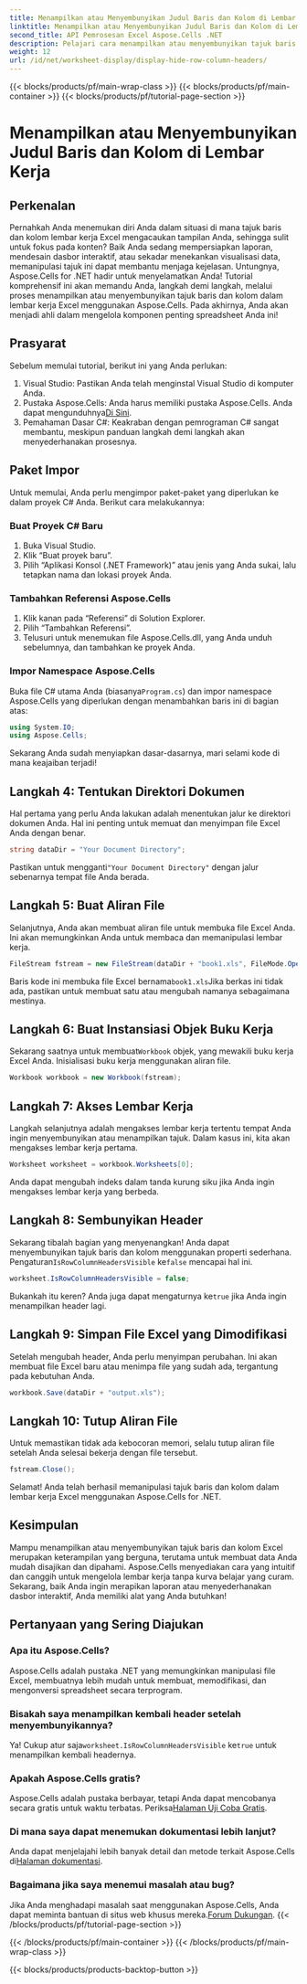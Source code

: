 ```yaml
---
title: Menampilkan atau Menyembunyikan Judul Baris dan Kolom di Lembar Kerja
linktitle: Menampilkan atau Menyembunyikan Judul Baris dan Kolom di Lembar Kerja
second_title: API Pemrosesan Excel Aspose.Cells .NET
description: Pelajari cara menampilkan atau menyembunyikan tajuk baris dan kolom di lembar kerja Excel menggunakan Aspose.Cells untuk .NET. Ikuti tutorial terperinci kami.
weight: 12
url: /id/net/worksheet-display/display-hide-row-column-headers/
---
```


{{< blocks/products/pf/main-wrap-class >}}
{{< blocks/products/pf/main-container >}}
{{< blocks/products/pf/tutorial-page-section >}}

# Menampilkan atau Menyembunyikan Judul Baris dan Kolom di Lembar Kerja

## Perkenalan

Pernahkah Anda menemukan diri Anda dalam situasi di mana tajuk baris dan kolom lembar kerja Excel mengacaukan tampilan Anda, sehingga sulit untuk fokus pada konten? Baik Anda sedang mempersiapkan laporan, mendesain dasbor interaktif, atau sekadar menekankan visualisasi data, memanipulasi tajuk ini dapat membantu menjaga kejelasan. Untungnya, Aspose.Cells for .NET hadir untuk menyelamatkan Anda! Tutorial komprehensif ini akan memandu Anda, langkah demi langkah, melalui proses menampilkan atau menyembunyikan tajuk baris dan kolom dalam lembar kerja Excel menggunakan Aspose.Cells. Pada akhirnya, Anda akan menjadi ahli dalam mengelola komponen penting spreadsheet Anda ini!

## Prasyarat

Sebelum memulai tutorial, berikut ini yang Anda perlukan:

1. Visual Studio: Pastikan Anda telah menginstal Visual Studio di komputer Anda.
2.  Pustaka Aspose.Cells: Anda harus memiliki pustaka Aspose.Cells. Anda dapat mengunduhnya[Di Sini](https://releases.aspose.com/cells/net/).
3. Pemahaman Dasar C#: Keakraban dengan pemrograman C# sangat membantu, meskipun panduan langkah demi langkah akan menyederhanakan prosesnya.

## Paket Impor

Untuk memulai, Anda perlu mengimpor paket-paket yang diperlukan ke dalam proyek C# Anda. Berikut cara melakukannya:

### Buat Proyek C# Baru

1. Buka Visual Studio.
2. Klik “Buat proyek baru”.
3. Pilih “Aplikasi Konsol (.NET Framework)” atau jenis yang Anda sukai, lalu tetapkan nama dan lokasi proyek Anda.

### Tambahkan Referensi Aspose.Cells

1. Klik kanan pada “Referensi” di Solution Explorer.
2. Pilih “Tambahkan Referensi”.
3. Telusuri untuk menemukan file Aspose.Cells.dll, yang Anda unduh sebelumnya, dan tambahkan ke proyek Anda.

### Impor Namespace Aspose.Cells

 Buka file C# utama Anda (biasanya`Program.cs`) dan impor namespace Aspose.Cells yang diperlukan dengan menambahkan baris ini di bagian atas:

```csharp
using System.IO;
using Aspose.Cells;
```

Sekarang Anda sudah menyiapkan dasar-dasarnya, mari selami kode di mana keajaiban terjadi!

## Langkah 4: Tentukan Direktori Dokumen

Hal pertama yang perlu Anda lakukan adalah menentukan jalur ke direktori dokumen Anda. Hal ini penting untuk memuat dan menyimpan file Excel Anda dengan benar.

```csharp
string dataDir = "Your Document Directory";
```

 Pastikan untuk mengganti`"Your Document Directory"` dengan jalur sebenarnya tempat file Anda berada.

## Langkah 5: Buat Aliran File

Selanjutnya, Anda akan membuat aliran file untuk membuka file Excel Anda. Ini akan memungkinkan Anda untuk membaca dan memanipulasi lembar kerja.

```csharp
FileStream fstream = new FileStream(dataDir + "book1.xls", FileMode.Open);
```

Baris kode ini membuka file Excel bernama`book1.xls`Jika berkas ini tidak ada, pastikan untuk membuat satu atau mengubah namanya sebagaimana mestinya.

## Langkah 6: Buat Instansiasi Objek Buku Kerja

 Sekarang saatnya untuk membuat`Workbook` objek, yang mewakili buku kerja Excel Anda. Inisialisasi buku kerja menggunakan aliran file.

```csharp
Workbook workbook = new Workbook(fstream);
```

## Langkah 7: Akses Lembar Kerja

Langkah selanjutnya adalah mengakses lembar kerja tertentu tempat Anda ingin menyembunyikan atau menampilkan tajuk. Dalam kasus ini, kita akan mengakses lembar kerja pertama.

```csharp
Worksheet worksheet = workbook.Worksheets[0];
```

Anda dapat mengubah indeks dalam tanda kurung siku jika Anda ingin mengakses lembar kerja yang berbeda.

## Langkah 8: Sembunyikan Header

 Sekarang tibalah bagian yang menyenangkan! Anda dapat menyembunyikan tajuk baris dan kolom menggunakan properti sederhana. Pengaturan`IsRowColumnHeadersVisible` ke`false` mencapai hal ini.

```csharp
worksheet.IsRowColumnHeadersVisible = false;
```

 Bukankah itu keren? Anda juga dapat mengaturnya ke`true` jika Anda ingin menampilkan header lagi.

## Langkah 9: Simpan File Excel yang Dimodifikasi

Setelah mengubah header, Anda perlu menyimpan perubahan. Ini akan membuat file Excel baru atau menimpa file yang sudah ada, tergantung pada kebutuhan Anda.

```csharp
workbook.Save(dataDir + "output.xls");
```

## Langkah 10: Tutup Aliran File

Untuk memastikan tidak ada kebocoran memori, selalu tutup aliran file setelah Anda selesai bekerja dengan file tersebut.

```csharp
fstream.Close();
```

Selamat! Anda telah berhasil memanipulasi tajuk baris dan kolom dalam lembar kerja Excel menggunakan Aspose.Cells for .NET. 

## Kesimpulan

Mampu menampilkan atau menyembunyikan tajuk baris dan kolom Excel merupakan keterampilan yang berguna, terutama untuk membuat data Anda mudah disajikan dan dipahami. Aspose.Cells menyediakan cara yang intuitif dan canggih untuk mengelola lembar kerja tanpa kurva belajar yang curam. Sekarang, baik Anda ingin merapikan laporan atau menyederhanakan dasbor interaktif, Anda memiliki alat yang Anda butuhkan!

## Pertanyaan yang Sering Diajukan

### Apa itu Aspose.Cells?
Aspose.Cells adalah pustaka .NET yang memungkinkan manipulasi file Excel, membuatnya lebih mudah untuk membuat, memodifikasi, dan mengonversi spreadsheet secara terprogram.

### Bisakah saya menampilkan kembali header setelah menyembunyikannya?
 Ya! Cukup atur saja`worksheet.IsRowColumnHeadersVisible` ke`true` untuk menampilkan kembali headernya.

### Apakah Aspose.Cells gratis?
 Aspose.Cells adalah pustaka berbayar, tetapi Anda dapat mencobanya secara gratis untuk waktu terbatas. Periksa[Halaman Uji Coba Gratis](https://releases.aspose.com/).

### Di mana saya dapat menemukan dokumentasi lebih lanjut?
 Anda dapat menjelajahi lebih banyak detail dan metode terkait Aspose.Cells di[Halaman dokumentasi](https://reference.aspose.com/cells/net/).

### Bagaimana jika saya menemui masalah atau bug?
 Jika Anda menghadapi masalah saat menggunakan Aspose.Cells, Anda dapat meminta bantuan di situs web khusus mereka.[Forum Dukungan](https://forum.aspose.com/c/cells/9).
{{< /blocks/products/pf/tutorial-page-section >}}

{{< /blocks/products/pf/main-container >}}
{{< /blocks/products/pf/main-wrap-class >}}

{{< blocks/products/products-backtop-button >}}
